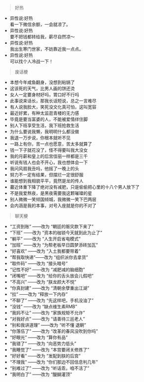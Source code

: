 > 好热

- 异性说:好热<br>看一下微信余额，一会就凉了。
- 异性说:好热<br>要不把钱都转给我，薪尽自然凉～
- 异性说:好热<br>我出生寒门世家，不妨靠近我一点点。
- 异性说:好热<br>可以找个人冷战一下！

> 废话梗

- 本想今年咸鱼翻身，没想到粘锅了
- 这该死的天气，比男人画的饼还烫
- 女人一定要身材好吗，胃口好不行吗
- 此事说来话长，那我长话短说，总之一言难尽
- 有人说我脸大，笑死没文化真可怕，这叫宽容
- 最近好累，有种太监逛青楼的无力感
- 毕竟是要当富婆的人，不能被爱情绊住脚
- 别人下班享受生活，我下班抢救生活
- 为什么要说我懒，我明明什么都没做
- 我退一万步说，你根本就听不见
- 一路上有你，苦一点也愿意，苦太多就算了
- 钱一下子就花没了，怪不得要叫我大没女
- 我的月薪和皇上的后宫佳丽一样都是三千
- 听说有钱人也会不开心，我也想体会一下
- 我问风扇我丑吗，他摇了一晚上的头
- 努力不一定有结果，但摆烂一定很舒服
-  谁能想到我相貌平平，竟然是龙的传人
- 蕞近体重下降了绝对没有减肥，只是偷偷把心里的十八个男人放下了
- 不是我爱熬夜，是黑夜需要我这颗璀璨的星
- 别人微微一笑倾国倾城，我微微一笑下巴两层
- 会内涵是我的本事，对号入座就是你的不对了


> 聊天梗

- “工资到账” ——改为 “朝廷的赈灾款下来了”
- “下班” ——改为 “资本的枷锁今天就到此为止了”
- “躺平” ——改为 “人生开启省电模式”
- “加班” ——改为 “为帮老板早日圆梦添砖加瓦”
- “好喜欢” ——改为 “入土我都要带着”
- “帮我取快递”——改为 “组织派你去拿货”
- “取件码” ——改为 “接头暗号”
- “记性不好” ——改为 “减肥减的脑细胞”
- “闭嘴吧” ——改为 “给你的舌头放会儿假吧”
-  “不高兴” ——改为 “朕龙颜大不悦”
-  “你真封建” ——改为 “清朝余孽重出江湖”
-  “拉” ——改为 “释放一下内存”
-  “不聊了” ——改为 “先这样吧，手机没油了”
-  “没钱” ——改为 “缺点维生素RMB”
-  “我妈不让” ——改为 “家族规矩不允许”
-  “对我好点” ——改为 “请善待三巡老人”
-  “别和我讲道理” ——改为 “听不懂 退朝”
-  “你落伍了” ——改为 “改革的春风没吹到你吗”
-  “好眼光” ——改为 “算你有品”
-  “我错了” ——改为 “向恶势力低头”
-  “我睡觉了” ——改为 “本宫要闭关修炼了”
-  “好好看” ——改为 “发配到朕的后宫”
-  “不理我” ——改为 “你们那边不回信息判几年”
-  “别难过了” ——改为 “听话乖，咱不活了”
-  “我明白了” ——改为 “醍醐灌顶”